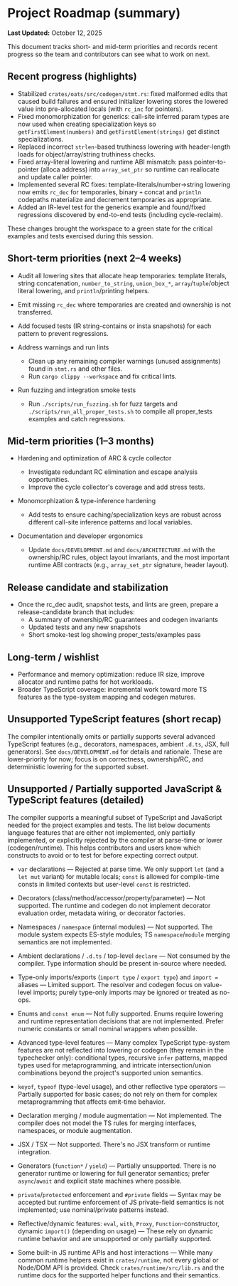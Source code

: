 # Project Roadmap (summary)

**Last Updated:** October 12, 2025

This document tracks short- and mid-term priorities and records recent progress
so the team and contributors can see what to work on next.

## Recent progress (highlights)

- Stabilized `crates/oats/src/codegen/stmt.rs`: fixed malformed edits that
  caused build failures and ensured initializer lowering stores the lowered
  value into pre-allocated locals (with `rc_inc` for pointers).
- Fixed monomorphization for generics: call-site inferred param types are now
  used when creating specialization keys so `getFirstElement(numbers)` and
  `getFirstElement(strings)` get distinct specializations.
- Replaced incorrect `strlen`-based truthiness lowering with header-length loads
  for object/array/string truthiness checks.
- Fixed array-literal lowering and runtime ABI mismatch: pass pointer-to-
  pointer (alloca address) into `array_set_ptr` so runtime can reallocate and
  update caller pointer.
- Implemented several RC fixes: template-literals/number->string lowering now
  emits `rc_dec` for temporaries, binary `+` concat and `println` codepaths
  materialize and decrement temporaries as appropriate.
- Added an IR-level test for the generics example and found/fixed regressions
  discovered by end-to-end tests (including cycle-reclaim).

These changes brought the workspace to a green state for the critical examples
and tests exercised during this session.

## Short-term priorities (next 2–4 weeks)

- Audit all lowering sites that allocate heap temporaries: template literals,
     string concatenation, `number_to_string`, `union_box_*`,
     `array`/`tuple`/object literal lowering, and `println`/printing helpers.
- Emit missing `rc_dec` where temporaries are created and ownership is not
     transferred.
- Add focused tests (IR string-contains or insta snapshots) for each pattern
     to prevent regressions.

- Address warnings and run lints
  - Clean up any remaining compiler warnings (unused assignments) found in
     `stmt.rs` and other files.
  - Run `cargo clippy --workspace` and fix critical lints.

- Run fuzzing and integration smoke tests
  - Run `./scripts/run_fuzzing.sh` for fuzz targets and
     `./scripts/run_all_proper_tests.sh` to compile all proper_tests examples and
     catch regressions.

## Mid-term priorities (1–3 months)

- Hardening and optimization of ARC & cycle collector
  - Investigate redundant RC elimination and escape analysis opportunities.
  - Improve the cycle collector's coverage and add stress tests.

- Monomorphization & type-inference hardening
  - Add tests to ensure caching/specialization keys are robust across different
    call-site inference patterns and local variables.

- Documentation and developer ergonomics
  - Update `docs/DEVELOPMENT.md` and `docs/ARCHITECTURE.md` with the
    ownership/RC rules, object layout invariants, and the most important runtime
    ABI contracts (e.g., `array_set_ptr` signature, header layout).

## Release candidate and stabilization

- Once the rc_dec audit, snapshot tests, and lints are green, prepare a
  release-candidate branch that includes:
  - A summary of ownership/RC guarantees and codegen invariants
  - Updated tests and any new snapshots
  - Short smoke-test log showing proper_tests/examples pass

## Long-term / wishlist

- Performance and memory optimization: reduce IR size, improve allocator and
  runtime paths for hot workloads.
- Broader TypeScript coverage: incremental work toward more TS features as the
  type-system mapping and codegen matures.

## Unsupported TypeScript features (short recap)

The compiler intentionally omits or partially supports several advanced
TypeScript features (e.g., decorators, namespaces, ambient `.d.ts`, JSX, full
generators). See `docs/DEVELOPMENT.md` for details and rationale. These are
lower-priority for now; focus is on correctness, ownership/RC, and deterministic
lowering for the supported subset.

## Unsupported / Partially supported JavaScript & TypeScript features (detailed)

The compiler supports a meaningful subset of TypeScript and JavaScript needed
for the project examples and tests. The list below documents language features
that are either not implemented, only partially implemented, or explicitly
rejected by the compiler at parse-time or lower (codegen/runtime). This helps
contributors and users know which constructs to avoid or to test for before
expecting correct output.

- `var` declarations — Rejected at parse time. We only support `let` (and a
  `let mut` variant) for mutable locals; `const` is allowed for compile-time
  consts in limited contexts but user-level `const` is restricted.

- Decorators (class/method/accessor/property/parameter) — Not supported. The
  runtime and codegen do not implement decorator evaluation order, metadata
  wiring, or decorator factories.

- Namespaces / `namespace` (internal modules) — Not supported. The module system
  expects ES-style modules; TS `namespace`/`module` merging semantics are not
  implemented.

- Ambient declarations / `.d.ts` / top-level `declare` — Not consumed by the
  compiler. Type information should be present in-source where needed.

- Type-only imports/exports (`import type` / `export type`) and `import =`
  aliases — Limited support. The resolver and codegen focus on value-level
  imports; purely type-only imports may be ignored or treated as no-ops.

- Enums and `const enum` — Not fully supported. Enums require lowering and
  runtime representation decisions that are not implemented. Prefer numeric
  constants or small nominal wrappers when possible.

- Advanced type-level features — Many complex TypeScript type-system features
  are not reflected into lowering or codegen (they remain in the typechecker
  only): conditional types, recursive `infer` patterns, mapped types used for
  metaprogramming, and intricate intersection/union combinations beyond the
  project's supported union semantics.

- `keyof`, `typeof` (type-level usage), and other reflective type operators —
  Partially supported for basic cases; do not rely on them for complex
  metaprogramming that affects emit-time behavior.

- Declaration merging / module augmentation — Not implemented. The compiler does
  not model the TS rules for merging interfaces, namespaces, or module
  augmentation.

- JSX / TSX — Not supported. There's no JSX transform or runtime integration.

- Generators (`function*` / `yield`) — Partially unsupported. There is no
  generator runtime or lowering for full generator semantics; prefer
  `async`/`await` and explicit state machines where possible.

- `private`/`protected` enforcement and `#private` fields — Syntax may be
  accepted but runtime enforcement of JS private-field semantics is not
  implemented; use nominal/private patterns instead.

- Reflective/dynamic features: `eval`, `with`, `Proxy`, `Function`-constructor,
  dynamic `import()` (depending on usage) — These rely on dynamic runtime
  behavior and are unsupported or only partially supported.

- Some built-in JS runtime APIs and host interactions — While many common
  runtime helpers exist in `crates/runtime`, not every global or Node/DOM API is
  provided. Check `crates/runtime/src/lib.rs` and the runtime docs for the
  supported helper functions and their semantics.
